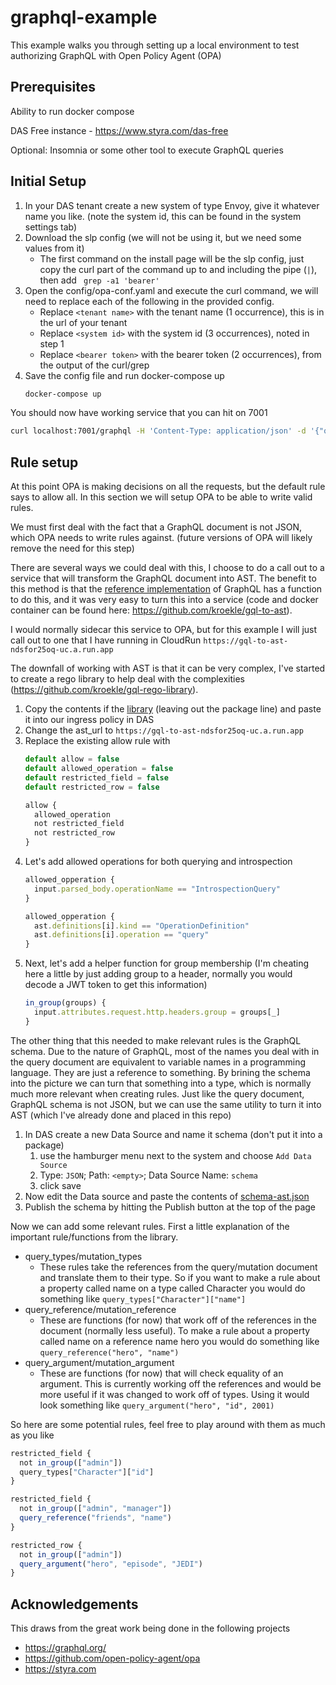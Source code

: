 # graphql-example

This example walks you through setting up a local environment to test authorizing GraphQL with Open Policy Agent (OPA)


## Prerequisites 
Ability to run docker compose

DAS Free instance - https://www.styra.com/das-free

Optional: Insomnia or some other tool to execute GraphQL queries


## Initial Setup
1. In your DAS tenant create a new system of type Envoy, give it whatever name you like.  (note the system id, this can be found in the system settings tab)
1. Download the slp config (we will not be using it, but we need some values from it)
    * The first command on the install page will be the slp config, just copy the curl part of the command up to and including the pipe (`|`), then add ` grep -a1 'bearer'`
1. Open the config/opa-conf.yaml and execute the curl command, we will need to replace each of the following in the provided config.
    * Replace `<tenant name>` with the tenant name (1 occurrence), this is in the url of your tenant
    * Replace `<system id>` with the system id (3 occurrences), noted in step 1
    * Replace `<bearer token>` with the bearer token (2 occurrences), from the output of the curl/grep
1. Save the config file and run docker-compose up
    ```sh
    docker-compose up
    ```

You should now have working service that you can hit on 7001

```sh
curl localhost:7001/graphql -H 'Content-Type: application/json' -d '{"query":"{hero {name}}"}'
```

## Rule setup
At this point OPA is making decisions on all the requests, but the default rule says to allow all.  In this section we will setup OPA to be able to write valid rules.  

We must first deal with the fact that a GraphQL document is not JSON, which OPA needs to write rules against.  (future versions of OPA will likely remove the need for this step)

There are several ways we could deal with this, I choose to do a call out to a service that will transform the GraphQL document into AST.  The benefit to this method is that the [reference implementation](https://graphql.org/graphql-js/) of GraphQL has a function to do this, and it was very easy to turn this into a service (code and docker container can be found here: https://github.com/kroekle/gql-to-ast).

I would normally sidecar this service to OPA, but for this example I will just call out to one that I have running in CloudRun `https://gql-to-ast-ndsfor25oq-uc.a.run.app`

The downfall of working with AST is that it can be very complex, I've started to create a rego library to help deal with the complexities (https://github.com/kroekle/gql-rego-library).

1. Copy the contents if the [library](https://github.com/kroekle/gql-rego-library/blob/main/library/graphql/policy.rego) (leaving out the package line) and paste it into our ingress policy in DAS
1. Change the ast_url to `https://gql-to-ast-ndsfor25oq-uc.a.run.app`
1. Replace the existing allow rule with
    ```js
    default allow = false
    default allowed_operation = false
    default restricted_field = false
    default restricted_row = false

    allow {
      allowed_operation
      not restricted_field
      not restricted_row
    }
    ```
1.  Let's add allowed operations for both querying and introspection
    ```js
    allowed_opperation {
      input.parsed_body.operationName == "IntrospectionQuery"
    }

    allowed_opperation {
      ast.definitions[i].kind == "OperationDefinition"
      ast.definitions[i].operation == "query"
    }
    ```
1. Next, let's add a helper function for group membership (I'm cheating here a little by just adding group to a header, normally you would decode a JWT token to get this information)
    ```js
    in_group(groups) {
      input.attributes.request.http.headers.group = groups[_]
    }
    ```

The other thing that this needed to make relevant rules is the GraphQL schema.  Due to the nature of GraphQL, most of the names you deal with in the query document are equivalent to variable names in a programming language.  They are just a reference to something.  By brining the schema into the picture we can turn that something into a type, which is normally much more relevant when creating rules.  Just like the query document, GraphQL schema is not JSON, but we can use the same utility to turn it into AST (which I've already done and placed in this repo)

1. In DAS create a new Data Source and name it schema (don't put it into a package)
   1. use the hamburger menu next to the system and choose `Add Data Source`
   1. Type: `JSON`; Path: `<empty>`;  Data Source Name: `schema`
   1. click save
1. Now edit the Data source and paste the contents of [schema-ast.json](./schema-ast.json)
1. Publish the schema by hitting the Publish button at the top of the page


Now we can add some relevant rules.  First a little explanation of the important rule/functions from the library.

* query_types/mutation_types
   * These rules take the references from the query/mutation document and translate them to their type.  So if you want to make a rule about a property called name on a type called Character you would do something like `query_types["Character"]["name"]`
* query_reference/mutation_reference 
  * These are functions (for now) that work off of the references in the document (normally less useful).  To make a rule about a property called name on a reference name hero you would do something like `query_reference("hero", "name")`
* query_argument/mutation_argument
  * These are functions (for now) that will check equality of an argument.  This is currently working off the references and would be more useful if it was changed to work off of types.  Using it would look something like `query_argument("hero", "id", 2001)`


So here are some potential rules, feel free to play around with them as much as you like
 
```js
restricted_field {
  not in_group(["admin"])
  query_types["Character"]["id"]
}
```

```js
restricted_field {
  not in_group(["admin", "manager"])
  query_reference("friends", "name")
}
```

```js
restricted_row {
  not in_group(["admin"])
  query_argument("hero", "episode", "JEDI")
}
```

## Acknowledgements 
This draws from the great work being done in the following projects
* https://graphql.org/
* https://github.com/open-policy-agent/opa
* https://styra.com

